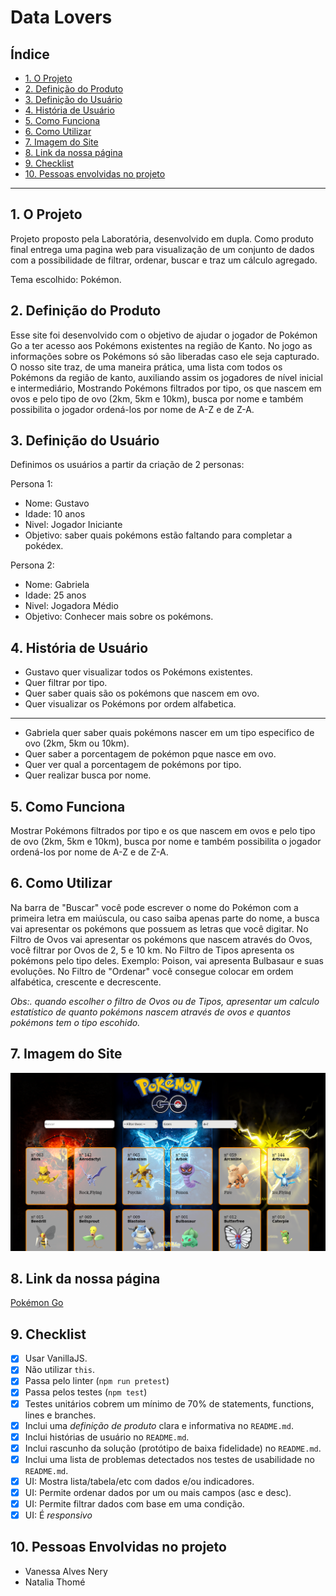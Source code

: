 # Data Lovers

## Índice

* [1. O Projeto](#1-o-projeto)
* [2. Definição do Produto](#2-definição-do-produto)
* [3. Definição do Usuário](#3-definição-do-usuario)
* [4. História de Usuário](#4-historia-de-usuario)
* [5. Como Funciona](#5-como-funciona)
* [6. Como Utilizar](#6-Como-Utilizar)
* [7. Imagem do Site](#7-Imagem-do-Site)
* [8. Link da nossa página](#8-Link-da-nossa-página)
* [9. Checklist](#9-checklist)
* [10. Pessoas envolvidas no projeto](#10-pessoas-envolvidas-no-projeto)

***

## 1. O Projeto

Projeto proposto pela Laboratória, desenvolvido em dupla. Como produto final entrega uma pagina web para visualização de um conjunto de dados com a possibilidade de filtrar, ordenar, buscar e traz um cálculo agregado.

Tema escolhido: Pokémon.

## 2. Definição do Produto

Esse site foi desenvolvido com o objetivo de ajudar o jogador de Pokémon Go a ter acesso aos Pokémons existentes na região de Kanto.
No jogo as informações sobre os Pokémons só são liberadas caso ele seja capturado. O nosso site traz, de uma maneira prática, uma lista com todos os Pokémons da região de kanto, auxiliando assim os jogadores de nível inicial e intermediário, Mostrando Pokémons filtrados por tipo, os que nascem em ovos e pelo tipo de ovo (2km, 5km e 10km), busca por nome e também possibilita o jogador ordená-los por nome de A-Z e de Z-A.

## 3. Definição do Usuário

Definimos os usuários a partir da criação de 2 personas:

Persona 1:
- Nome: Gustavo 
- Idade: 10 anos 
- Nivel: Jogador Iniciante 
- Objetivo: saber quais pokémons estão faltando para completar a pokédex.

Persona 2:
- Nome: Gabriela 
- Idade: 25 anos
- Nivel: Jogadora Médio 
- Objetivo: Conhecer mais sobre os pokémons.

## 4. História de Usuário

- Gustavo quer visualizar todos os Pokémons existentes.
- Quer filtrar por tipo.
- Quer saber quais são os pokémons que nascem em ovo.
- Quer visualizar os Pokémons por ordem alfabetica.
--------------------------------
- Gabriela quer saber quais pokémons nascer em um tipo especifico de ovo (2km, 5km ou 10km).
- Quer saber a porcentagem de pokémon pque nasce em ovo.
- Quer ver qual a porcentagem de pokémons por tipo.
- Quer realizar busca por nome.

## 5. Como Funciona

Mostrar Pokémons filtrados por tipo e os que nascem em ovos e pelo tipo de ovo (2km, 5km e 10km), busca por nome e também possibilita o jogador ordená-los por nome de A-Z e de Z-A.

## 6. Como Utilizar

Na barra de "Buscar" você pode escrever o nome do Pokémon com a primeira letra em maiúscula, ou caso saiba apenas parte do nome, a busca vai apresentar os pokémons que possuem as letras que você digitar.
No Filtro de Ovos vai apresentar os pokémons que nascem através do Ovos, você filtrar por Ovos de 2, 5 e 10 km.
No Filtro de Tipos apresenta os pokémons pelo tipo deles. Exemplo: Poison, vai apresenta Bulbasaur e suas evoluções.
No Filtro de "Ordenar" você consegue colocar em ordem alfabética, crescente e decrescente.

*Obs:. quando escolher o filtro de Ovos ou de Tipos, apresentar um calculo estatístico de quanto pokémons nascem através de ovos e quantos pokémons tem o tipo escohido.*

## 7. Imagem do Site

![Site](./src/site.png)

## 8. Link da nossa página

[Pokémon Go](https://vanesnery.github.io/SAP003-data-lovers/src/index.html)

## 9. Checklist

* [X] Usar VanillaJS.
* [X] Não utilizar `this`.
* [X] Passa pelo linter (`npm run pretest`)
* [X] Passa pelos testes (`npm test`)
* [X] Testes unitários cobrem um mínimo de 70% de statements, functions,
  lines e branches.
* [X] Inclui uma _definição de produto_ clara e informativa no `README.md`.
* [X] Inclui histórias de usuário no `README.md`.
* [X] Inclui rascunho da solução (protótipo de baixa fidelidade) no
  `README.md`.
* [X] Inclui uma lista de problemas detectados nos testes de usabilidade no `README.md`.
* [X] UI: Mostra lista/tabela/etc com dados e/ou indicadores.
* [X] UI: Permite ordenar dados por um ou mais campos (asc e desc).
* [X] UI: Permite filtrar dados com base em uma condição.
* [X] UI: É _responsivo_

## 10. Pessoas Envolvidas no projeto

* Vanessa Alves Nery [](https://github.com/VanesNery)
* Natalia Thomé [](https://github.com/NatThome)

